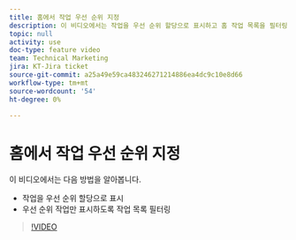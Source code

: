 ```yaml
---
title: 홈에서 작업 우선 순위 지정
description: 이 비디오에서는 작업을 우선 순위 할당으로 표시하고 홈 작업 목록을 필터링하여 우선 순위 작업만 확인하는 방법을 알아봅니다.
topic: null
activity: use
doc-type: feature video
team: Technical Marketing
jira: KT-Jira ticket
source-git-commit: a25a49e59ca483246271214886ea4dc9c10e8d66
workflow-type: tm+mt
source-wordcount: '54'
ht-degree: 0%

---
```


# 홈에서 작업 우선 순위 지정

이 비디오에서는 다음 방법을 알아봅니다.

* 작업을 우선 순위 할당으로 표시
* 우선 순위 작업만 표시하도록 작업 목록 필터링

>[!VIDEO](https://video.tv.adobe.com/v/335100/?quality=12&learn=on)
